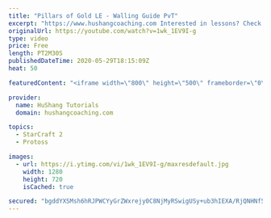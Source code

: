 ```yaml
---
title: "Pillars of Gold LE - Walling Guide PvT"
excerpt: "https://www.hushangcoaching.com Interested in lessons? Check out the website for more information ------------------------------------------------------------------------------------------------------- Want to support HuShang Tutorials directly? Patreon is a website where you can contribute a monthly"
originalUrl: https://youtube.com/watch?v=1wk_1EV9I-g
type: video
price: Free
length: PT2M30S
publishedDateTime: 2020-05-29T18:15:09Z
heat: 50

featuredContent: "<iframe width=\"800\" height=\"500\" frameborder=\"0\" src=\"https://www.youtube.com/embed/1wk_1EV9I-g\" allow=\"accelerometer; autoplay; encrypted-media; gyroscope; picture-in-picture\" allowfullscreen></iframe>"

provider:
  name: HuShang Tutorials
  domain: hushangcoaching.com

topics:
  - StarCraft 2
  - Protoss

images:
  - url: https://i.ytimg.com/vi/1wk_1EV9I-g/maxresdefault.jpg
    width: 1280
    height: 720
    isCached: true

secured: "bgddYXSMsh6hRJPWCYyGrZWxrejy0C8NjMyRSwigUSy+ub3hIEXA/RjQNHNf5xo2mHIlYvQmQkqY9Bb2x+y4+kR60fIEAXDMr160AtXfgej1P4dwaWVBEogO+ufj6xnadcIR0mkv48T0VHdE010X5KhL8OFfGZoS81QDBEsotcudtUhMLaPw1Ak2wA2FO28vyo+LuECGTJanQZJ3vKIwRoXTYp1CLpWHzk7wpOY0NfHwJR0vmNkGvCcJliva5oNMoVmb/CXFRWW6NVOzWfMQW5zv6LlE+Ur6dplOqsFmKoSgkAuIeNrvkBKfxKUAmn7UQe4UPN1vfsGeRiZeFNp+96EKMrazfGX6lRG+SslLkH/bWYRvUxQZVr0OXiNp6zC0ei/g91gGmMf24amuJyV0yZvZXVXQjRYddr1AHJhI9d8=;DsBqeU9JIwUkZ6LlfguomA=="
---
```



